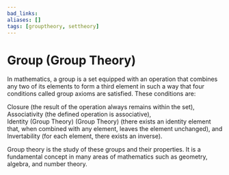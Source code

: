 ```yaml
---
bad_links: 
aliases: []
tags: [grouptheory, settheory]
---
```

# Group (Group Theory)

In mathematics, a group is a set equipped with an operation that combines any two of its elements to form a third element in such a way that four conditions called group axioms are satisfied. These conditions are:

Closure (the result of the operation always remains within the set),  
Associativity (the defined operation is associative),  
Identity (Group Theory) (Group Theory) (there exists an identity element that, when combined with any element, leaves the element unchanged), and  
Invertability (for each element, there exists an inverse). 

Group theory is the study of these groups and their properties. It is a fundamental concept in many areas of mathematics such as geometry, algebra, and number theory.